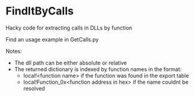 # FindItByCalls
Hacky code for extracting calls in DLLs by function

Find an usage example in GetCalls.py

Notes:
* The dll path can be either absolute or relative
* The returned dictionary is indexed by function names in the format:
  * local!\<function name\> if the function was found in the export table
  * local!Function_0x\<function address in hex\> if the name couldnt be resolved

